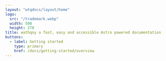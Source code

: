 ```yaml
---
layout: "wtqdocs/layout/home"
logo: 
  src: "/trademark.webp"
  width: 500
  height: 278
title: wathqny a fast, easy and accessible Astro powered documentation site framework
buttons:
  - label: Getting started
    type: primary
    href: /docs/getting-started/overview
---
```


<style>
  :root {
    --subtitle-width: 27ch;
    --accent-color: #21873a;
    --accent-color-dark: #148730
  }
</style>